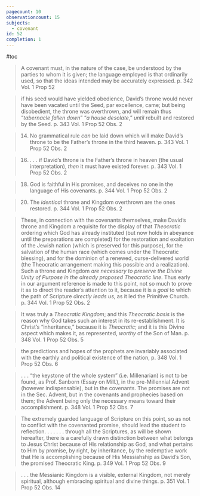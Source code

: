```yaml
---
pagecount: 10
observationcount: 15
subjects:
  - covenant
id: 52
completion: 1
---
```

#toc

>A covenant must, in the nature of the case, be understood by the parties to whom it is given; the language employed is that ordinarily used, so that the ideas intended may be accurately expressed.
>p. 342 Vol. 1 Prop 52

>if his seed would have yielded obedience, David’s throne would never have been vacated until the Seed, par excellence, came; but being disobedient, the throne was overthrown, and will remain thus “*tabernacle fallen down*” “*a house desolate*,” *until* rebuilt and restored by the Seed.
>p. 343 Vol. 1 Prop 52 Obs. 2

>14. No grammatical rule *can* be laid down which will make David’s throne to be the Father’s throne in the third heaven.
>p. 343 Vol. 1 Prop 52 Obs. 2

>16. . . . if David’s throne is the Father’s throne in heaven (the usual interpretation), *then* it must have existed forever.
>p. 343 Vol. 1 Prop 52 Obs. 2

>18. God is faithful in His promises, and deceives no one in the language of His covenants.
>p. 344 Vol. 1 Prop 52 Obs. 2

>20. The *identical* throne and Kingdom overthrown are the ones restored.
>p. 344 Vol. 1 Prop 52 Obs. 2

>These, in connection with the covenants themselves, make David’s throne and Kingdom a requisite for the display of that *Theocratic* ordering which God has already instituted (but now holds in abeyance until the preparations are completed) for the restoration and exaltation of the Jewish nation (which is preserved for this purpose), for the salvation of the human race (which comes under the Theocratic blessing), and for the dominion of a renewed, curse-delivered world (the Theocratic arrangement making this possible and a realization). Such a throne and Kingdom *are necessary to preserve the Divine Unity of Purpose in the already proposed Theocratic line*. Thus early in our argument reference is made to this point, not so much to prove it as to direct the reader’s attention to it, because it is a *goal* to which the path of Scripture *directly leads us*, as it led the Primitive Church.
>p. 344 Vol. 1 Prop 52 Obs. 2

>It was truly a *Theocratic Kingdom*; and this *Theocratic basis* is the reason why God takes such an interest in its re-establishment. It is Christ’s “inheritance,” because it is *Theocratic*; and it is this Divine aspect which makes it, as represented, *worthy* of the Son of Man.
>p. 348 Vol. 1 Prop 52 Obs. 5

>the predictions and hopes of the prophets are invariably associated with the earthly and political existence of the nation,
>p. 348 Vol. 1 Prop 52 Obs. 6
 
>. . . “the keystone of the whole system” (i.e. Millenarian) is not to be found, as Prof. Sanborn (Essay on Mill.), in the pre-Millennial Advent (however indispensable), but in the covenants. The promises are not in the Sec. Advent, but in the covenants and prophecies based on them; the Advent being only the necessary means toward their accomplishment.
>p. 348 Vol. 1 Prop 52 Obs. 7

>The extremely guarded language of Scripture on this point, so as not to conflict with the covenanted promise, should lead the student to reflection. . . .
>. . . through all the Scriptures, as will be shown hereafter, there is a carefully drawn distinction between what belongs to Jesus Christ because of His relationship as God, and what pertains to Him by promise, by right, by inheritance, by the redemptive work that He is accomplishing because of His Messiahship as David’s Son, the promised Theocratic King.
>p. 349 Vol. 1 Prop 52 Obs. 9

>. . . the Messianic Kingdom is a visible, external Kingdom, not merely spiritual, although embracing spiritual and divine things.
>p. 351 Vol. 1 Prop 52 Obs. 14



